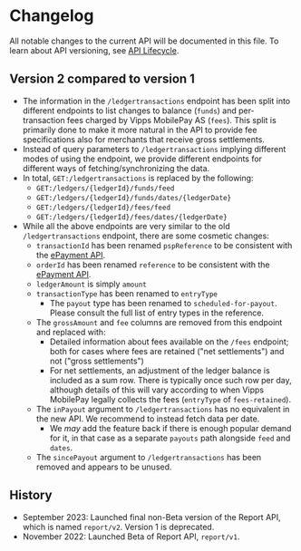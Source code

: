<!-- START_METADATA
---
title: Report API changelog
sidebar_label: Changelog
sidebar_position: 200
pagination_next: null
pagination_prev: null
---
END_METADATA -->

# Changelog

All notable changes to the current API will be documented in this file.
To learn about API versioning, see
[API Lifecycle](https://developer.vippsmobilepay.com/docs/vipps-developers/common-topics/api-lifecycle/).

## Version 2 compared to version 1

* The information in the `/ledgertransactions` endpoint has been split into
  different endpoints to list changes to balance (`funds`) and per-transaction
  fees charged by Vipps MobilePay AS (`fees`). This split is primarily done to make it more natural
  in the API to provide fee specifications also for merchants that receive gross settlements.
* Instead of query parameters to `/ledgertransactions` implying different modes
  of using the endpoint, we provide different endpoints for different ways
  of fetching/synchronizing the data.
* In total, `GET:/ledgertransactions` is replaced by the following:
  * `GET:/ledgers/{ledgerId}/funds/feed`
  * `GET:/ledgers/{ledgerId}/funds/dates/{ledgerDate}`
  * `GET:/ledgers/{ledgerId}/fees/feed`
  * `GET:/ledgers/{ledgerId}/fees/dates/{ledgerDate}`
* While all the above endpoints are very similar to the old `/ledgertransactions` endpoint, there are some cosmetic changes:
  * `transactionId` has been renamed `pspReference` to be consistent with the [ePayment API](https://developer.vippsmobilepay.com/api/epayment/).
  * `orderId` has been renamed `reference` to be consistent with the [ePayment API](https://developer.vippsmobilepay.com/api/epayment/).
  * `ledgerAmount` is simply `amount`
  * `transactionType` has been renamed to `entryType`
    * The `payout` type has been renamed to `scheduled-for-payout`.
      Please consult the full list of entry types in the reference.
  * The `grossAmount` and `fee` columns are removed from this endpoint and replaced with:
    * Detailed information about fees available on the `/fees` endpoint; both for cases where
      fees are retained ("net settlements") and not ("gross settlements")
    * For net settlements, an adjustment of the ledger balance is included as a sum row.
      There is typically once such row per day, although details of this will vary according to when
      Vipps MobilePay legally collects the fees (`entryType` of `fees-retained`).
  * The `inPayout` argument to `/ledgertransactions` has no equivalent in the new API. We recommend to instead fetch data per
    date.
    * We *may* add the feature back if there is enough popular demand for it,
      in that case as a separate `payouts` path alongside `feed`
      and `dates`.
  * The `sincePayout` argument to `/ledgertransactions` has been removed and appears to be unused.

## History

* September 2023: Launched final non-Beta version of the Report API, which is named `report/v2`. Version 1 is deprecated.
* November 2022: Launched Beta of Report API, `report/v1`.

